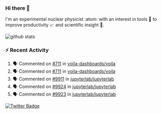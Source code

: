 ### Hi there 👋 

I'm an experimental nuclear physicist :atom: with an interest in tools :wrench: to improve productivity :chart_with_upwards_trend: and scientific insight :telescope:.

![github stats](https://github-readme-stats.vercel.app/api?username=agoose77&show_icons=true&hide_rank=true&hide_title=true&bg_color=30,e76445,904e95&text_color=efe3ec&icon_color=efe3ec)
<!--
**agoose77/agoose77** is a ✨ _special_ ✨ repository because its `README.md` (this file) appears on your GitHub profile.

Here are some ideas to get you started:

- 🔭 I’m currently working on ...
- 🌱 I’m currently learning ...
- 👯 I’m looking to collaborate on ...
- 🤔 I’m looking for help with ...
- 💬 Ask me about ...
- 📫 How to reach me: ...
- 😄 Pronouns: ...
- ⚡ Fun fact: ...
-->

### :zap: Recent Activity
<!--START_SECTION:activity-->
1. 🗣 Commented on [#711](https://github.com/voila-dashboards/voila/issues/711) in [voila-dashboards/voila](https://github.com/voila-dashboards/voila)
2. 🗣 Commented on [#711](https://github.com/voila-dashboards/voila/issues/711) in [voila-dashboards/voila](https://github.com/voila-dashboards/voila)
3. 🗣 Commented on [#9911](https://github.com/jupyterlab/jupyterlab/issues/9911) in [jupyterlab/jupyterlab](https://github.com/jupyterlab/jupyterlab)
4. 🗣 Commented on [#9924](https://github.com/jupyterlab/jupyterlab/issues/9924) in [jupyterlab/jupyterlab](https://github.com/jupyterlab/jupyterlab)
5. 🗣 Commented on [#9923](https://github.com/jupyterlab/jupyterlab/issues/9923) in [jupyterlab/jupyterlab](https://github.com/jupyterlab/jupyterlab)
<!--END_SECTION:activity-->


[![Twitter Badge](https://img.shields.io/twitter/follow/agoose77?style=flat-square&logo=Twitter&logoColor=white&color=cornflowerblue)](https://twitter.com/agoose77)
